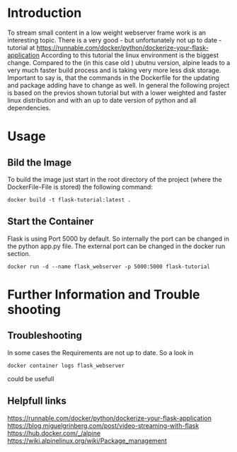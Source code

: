 # Introduction
To stream small content in a low weight webserver frame work is an interesting topic. There is a very good - but unfortunately not up to date - tutorial at https://runnable.com/docker/python/dockerize-your-flask-application
According to this tutorial the linux environment is the biggest change. Compared to the (in this case old ) ubutnu version, alpine leads to a very much faster build process and is taking very more less disk storage.
Important to say is, that the commands in the Dockerfile for the updating and package adding have to change as well. In general the following project is based on the previos shown tutorial but with a lower weighted and faster linux distribution and with an up to date version of python and all dependencies.


# Usage
## Bild the Image
To build the image just start in the root directory of the project (where the DockerFile-File is stored) the following command:

```console
docker build -t flask-tutorial:latest .
```

## Start the Container
Flask is using Port 5000 by default. So internally the port can be changed in the python app.py file. The external port can be changed in the docker run section.
```console
docker run -d --name flask_webserver -p 5000:5000 flask-tutorial
```

# Further Information and Trouble shooting
## Troubleshooting
In some cases the Requirements are not up to date. So a look in 
```console
docker container logs flask_webserver
```

could be usefull

## Helpfull links
https://runnable.com/docker/python/dockerize-your-flask-application
https://blog.miguelgrinberg.com/post/video-streaming-with-flask
https://hub.docker.com/_/alpine
https://wiki.alpinelinux.org/wiki/Package_management
